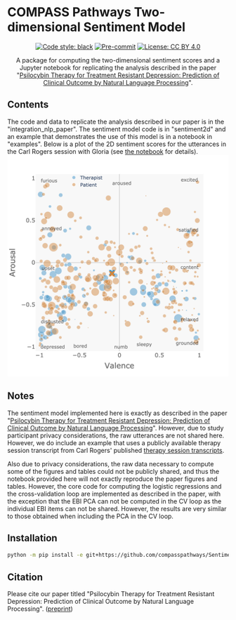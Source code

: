 # COMPASS Pathways Two-dimensional Sentiment Model

<div align="center">

[![Code style: black](https://img.shields.io/badge/code%20style-black-000000.svg)](https://github.com/psf/black)
[![Pre-commit](https://img.shields.io/badge/pre--commit-enabled-brightgreen?logo=pre-commit&logoColor=white)](https://github.com/compasspathways/Sentiment2D-Staging/blob/master/.pre-commit-config.yaml)
[![License: CC BY 4.0](https://img.shields.io/badge/License-CC_BY_4.0-lightgrey.svg)](https://creativecommons.org/licenses/by/4.0/)

A package for computing the two-dimensional sentiment scores and a Jupyter notebook for replicating the analysis described in the paper "[Psilocybin Therapy for Treatment Resistant Depression: Prediction of Clinical Outcome by Natural Language Processing](https://psyarxiv.com/kh3cx/)".

</div>

## Contents
The code and data to replicate the analysis described in our paper is in the "integration_nlp_paper". The sentiment model code is in "sentiment2d" and an example that demonstrates the use of this model is in a notebook in "examples". Below is a plot of the 2D sentiment scores for the utterances in the Carl Rogers session with Gloria (see [the notebook](./examples/compute_sentiment.ipynb) for details).
![sentiment plot](./examples/sentiment.png)

## Notes
The sentiment model implemented here is exactly as described in the paper "[Psilocybin Therapy for Treatment Resistant Depression: Prediction of Clinical Outcome by Natural Language Processing](https://psyarxiv.com/kh3cx/)". However, due to study participant privacy considerations, the raw utterances are not shared here. However, we do include an example that uses a publicly available therapy session transcript from Carl Rogers' published [therapy session transcripts](https://anamartinspsicoterapiaacp.files.wordpress.com/2016/04/brodley-transcripts-of-carl-rogers-therapy-sessions.pdf).

Also due to privacy considerations, the raw data necessary to compute some of the figures and tables could not be publicly shared, and thus the notebook provided here will not exactly reproduce the paper figures and tables. However, the core code for computing the logistic regressions and the cross-validation loop are implemented as described in the paper, with the exception that the EBI PCA can not be computed in the CV loop as the individual EBI items can not be shared. However, the results are very similar to those obtained when including the PCA in the CV loop.

## Installation

```bash
python -m pip install -e git+https://github.com/compasspathways/Sentiment2D
```

## Citation

Please cite our paper titled "Psilocybin Therapy for Treatment Resistant Depression: Prediction of Clinical Outcome by Natural Language Processing". ([preprint](https://psyarxiv.com/kh3cx/))
